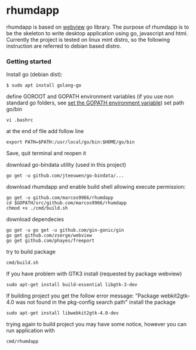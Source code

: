 # rhumdapp

rhumdapp is based on [webview](https://github.com/zserge/webview) go library.
The purpose of rhumdapp is to be the skeleton to write desktop application using go, javascript and html.
Currently the project is tested on linux mint distro, so the following instruction are referred to debian based distro.

### Getting started

Install go (debian dist):
```
$ sudo apt install golang-go
```
define GOROOT and GOPATH environment variables (if you use non standard go folders, see [set the GOPATH environment variable](https://github.com/golang/go/wiki/SettingGOPATH))
set path go/bin
```
vi .bashrc
```
at the end of file add follow line
```
export PATH=$PATH:/usr/local/go/bin:$HOME/go/bin
```
Save, quit terminal and reopen it

download go-bindata utility (used in this project)
```
go get -u github.com/jteeuwen/go-bindata/...
```

download rhumdapp and enable build shell allowing execute permission:
```
go get -u github.com/marcos9966/rhumdapp
cd $GOPATH/src/github.com/marcos9966/rhumdapp
chmod +x ./cmd/build.sh
```

download dependecies
```
go get -u go get -u github.com/gin-gonic/gin
go get github.com/zserge/webview
go get github.com/phayes/freeport
```

try to build package
```
cmd/build.sh
```

If you have problem with GTK3 install (requested by package webview)
```
sudo apt-get install build-essential libgtk-3-dev
```
If building project you get the follow error message: "Package webkit2gtk-4.0 was not found in the pkg-config search path" install the package
```
sudo apt-get install libwebkit2gtk-4.0-dev
```
trying again to build project you may have some notice, however you can run application with
```
cmd/rhumdapp
``` 